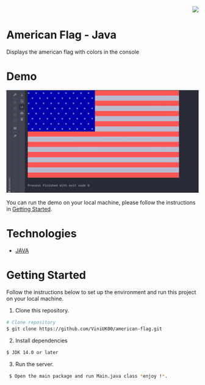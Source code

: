<div align="right">
  <img src="https://img.shields.io/badge/Completion-100%25-blue.svg" />
  </a>
</div>

# American Flag - Java
Displays the american flag with colors in the console

# Demo

<div align="center">
  <img src="demo/demo.PNG" />
</div>

You can run the demo on your local machine, please follow the instructions in [Getting Started](#getting-started).

# Technologies

- [JAVA](https://reactjs.org/)

# Getting Started

Follow the instructions below to set up the environment and run this project on your local machine.

1. Clone this repository.

```bash
# Clone repository
$ git clone https://github.com/ViniUK00/american-flag.git
```

2. Install dependencies

```bash
$ JDK 14.0 or later
```

3. Run the server.

```bash
 $ Open the main package and run Main.java class *enjoy !*.
```